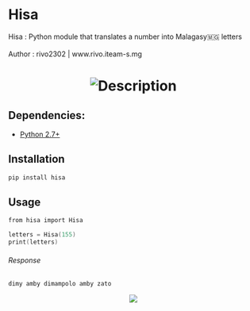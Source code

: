 # Hisa
<p >
    Hisa : Python module that translates a number 
    into Malagasy🇲🇬 letters  </br> </br>
    Author : rivo2302 | www.rivo.iteam-s.mg
</p>

<h1 align=center><img src="https://readme-typing-svg.herokuapp.com?font=jetbrains+mono&color=%teal&size=23&center=true&vCenter=true&lines=ISA%2C+Number%2C+into%2C+Malagasy🇲🇬%2C+letters" alt="Description">
</h1>



## Dependencies:
- [Python 2.7+](https://www.python.org/)

## Installation

```s
pip install hisa
```
## Usage

```s
from hisa import Hisa

letters = Hisa(155)
print(letters)
```

###### Response
```s
dimy amby dimampolo amby zato
```

<div align="center">
<img src="https://img.shields.io/badge/-Python-396E9B?style=for-the-badge&logo=python&logoColor=FFFFFF"/> 
</div>